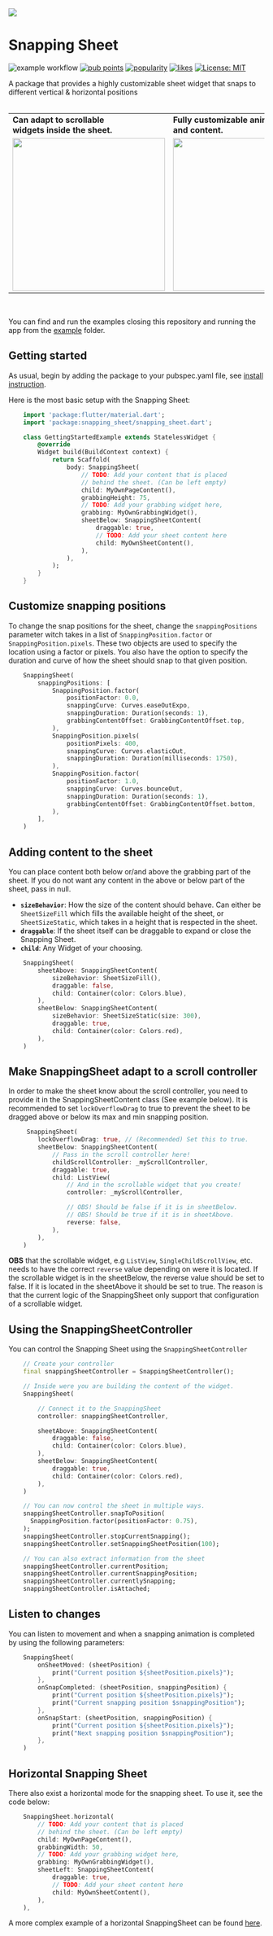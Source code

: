 <img src="https://github.com/AdamJonsson/snapping_sheet/raw/3.0.0/assets/ReadmeBanner.png">

# Snapping Sheet
![example workflow](https://github.com/adamjonsson/snapping_sheet/actions/workflows/dart.yml/badge.svg)
[![pub points](https://badges.bar/snapping_sheet/pub%20points)](https://pub.dev/packages/snapping_sheet/score)
[![popularity](https://badges.bar/snapping_sheet/popularity)](https://pub.dev/packages/snapping_sheet/score)
[![likes](https://badges.bar/snapping_sheet/likes)](https://pub.dev/packages/snapping_sheet/score)
[![License: MIT](https://img.shields.io/badge/License-MIT-yellow.svg)](https://opensource.org/licenses/MIT)

A package that provides a highly customizable sheet widget that snaps to different vertical & horizontal positions
</br></br>
<table >
    <tr>
        <td>
            <b>
                Can adapt to scrollable <br> 
                widgets inside the sheet.
            </b>
        </td>
        <td>
            <b>
                Fully customizable animation </br> 
                and content.
            </b>
        </td>
        <td>
            <b>
                Not limited to the bottom part 
                </br> of the app.
            </b>
        </td>
    <tr>
    <tr>
        <td>
            <img src="https://github.com/AdamJonsson/snapping_sheet/raw/3.0.0/assets/preview.gif" width="300">
        </td>
        <td>
            <img src="https://github.com/AdamJonsson/snapping_sheet/raw/3.0.0/assets/placeholder.gif" width="300">
        </td>
        <td>
            <img src="https://github.com/AdamJonsson/snapping_sheet/raw/3.0.0/assets/preview_reverse.gif" width="300">
        </td>
    </tr>
</table>
</br>

You can find and run the examples closing this repository and running the app from the [example](https://github.com/AdamJonsson/snapping_sheet/tree/main/example) folder.

## Getting started

As usual, begin by adding the package to your pubspec.yaml file, see [install instruction](https://pub.dev/packages/snapping_sheet/install).

Here is the most basic setup with the Snapping Sheet:
```dart
    import 'package:flutter/material.dart';
    import 'package:snapping_sheet/snapping_sheet.dart';

    class GettingStartedExample extends StatelessWidget {
        @override
        Widget build(BuildContext context) {
            return Scaffold(
                body: SnappingSheet(
                    // TODO: Add your content that is placed
                    // behind the sheet. (Can be left empty)
                    child: MyOwnPageContent(), 
                    grabbingHeight: 75,
                    // TODO: Add your grabbing widget here,
                    grabbing: MyOwnGrabbingWidget(),
                    sheetBelow: SnappingSheetContent(
                        draggable: true,
                        // TODO: Add your sheet content here
                        child: MyOwnSheetContent(),
                    ),
                ),
            );
        }
    }
```

## Customize snapping positions

To change the snap positions for the sheet, change the `snappingPositions` parameter 
witch takes in a list of `SnappingPosition.factor` or `SnappingPosition.pixels`. These 
two objects are used to specify the location using a factor or pixels. You also have the option 
to specify the duration and curve of how the sheet should snap to that given position.

```dart
    SnappingSheet(
        snappingPositions: [
            SnappingPosition.factor(
                positionFactor: 0.0,
                snappingCurve: Curves.easeOutExpo,
                snappingDuration: Duration(seconds: 1),
                grabbingContentOffset: GrabbingContentOffset.top,
            ),
            SnappingPosition.pixels(
                positionPixels: 400,
                snappingCurve: Curves.elasticOut,
                snappingDuration: Duration(milliseconds: 1750),
            ),
            SnappingPosition.factor(
                positionFactor: 1.0,
                snappingCurve: Curves.bounceOut,
                snappingDuration: Duration(seconds: 1),
                grabbingContentOffset: GrabbingContentOffset.bottom,
            ),
        ],
    )
```

## Adding content to the sheet
You can place content both below or/and above the grabbing part of the sheet. If you do not want any content in the above or below part of the sheet, pass in null. 
* **`sizeBehavior`**: How the size of the content should behave. Can either be `SheetSizeFill` which fills the available height of the sheet, or `SheetSizeStatic`, which takes in a height that is respected in the sheet.
* **`draggable`**: If the sheet itself can be draggable to expand or close the Snapping Sheet.
* **`child`**: Any Widget of your choosing.
```dart
    SnappingSheet(
        sheetAbove: SnappingSheetContent(
            sizeBehavior: SheetSizeFill(),
            draggable: false,
            child: Container(color: Colors.blue),
        ),
        sheetBelow: SnappingSheetContent(
            sizeBehavior: SheetSizeStatic(size: 300),
            draggable: true,
            child: Container(color: Colors.red),
        ),
    )
```

## Make SnappingSheet adapt to a scroll controller
In order to make the sheet know about the scroll controller, you need to provide it in the SnappingSheetContent class (See example below). It is recommended to set `lockOverflowDrag` to true to prevent the sheet to be dragged above or below its max and min snapping position.
```dart
     SnappingSheet(
        lockOverflowDrag: true, // (Recommended) Set this to true.
        sheetBelow: SnappingSheetContent(
            // Pass in the scroll controller here!
            childScrollController: _myScrollController,
            draggable: true,
            child: ListView(
                // And in the scrollable widget that you create!
                controller: _myScrollController,

                // OBS! Should be false if it is in sheetBelow.
                // OBS! Should be true if it is in sheetAbove.
                reverse: false,
            ),
        ),
    )
```
**OBS** that the scrollable widget, e.g `ListView`, `SingleChildScrollView`, etc. needs to have the correct `reverse` value depending on were it is located. If the scrollable widget is in the sheetBelow, the reverse value should be set to false. If it is located in the sheetAbove it should be set to true. The reason is that the current logic of the SnappingSheet only support that configuration of a scrollable widget.  

## Using the SnappingSheetController
You can control the Snapping Sheet using the `SnappingSheetController`
```dart
    // Create your controller
    final snappingSheetController = SnappingSheetController();

    // Inside were you are building the content of the widget.
    SnappingSheet(

        // Connect it to the SnappingSheet
        controller: snappingSheetController,

        sheetAbove: SnappingSheetContent(
            draggable: false,
            child: Container(color: Colors.blue),
        ),
        sheetBelow: SnappingSheetContent(
            draggable: true,
            child: Container(color: Colors.red),
        ),
    )

    // You can now control the sheet in multiple ways.
    snappingSheetController.snapToPosition(
      SnappingPosition.factor(positionFactor: 0.75),
    );
    snappingSheetController.stopCurrentSnapping();
    snappingSheetController.setSnappingSheetPosition(100);

    // You can also extract information from the sheet
    snappingSheetController.currentPosition;
    snappingSheetController.currentSnappingPosition;
    snappingSheetController.currentlySnapping;
    snappingSheetController.isAttached;
```

## Listen to changes
You can listen to movement and when a snapping animation is completed by using the following parameters:
```dart
    SnappingSheet(
        onSheetMoved: (sheetPosition) {
            print("Current position ${sheetPosition.pixels}");
        },
        onSnapCompleted: (sheetPosition, snappingPosition) {
            print("Current position ${sheetPosition.pixels}");
            print("Current snapping position $snappingPosition");
        },
        onSnapStart: (sheetPosition, snappingPosition) {
            print("Current position ${sheetPosition.pixels}");
            print("Next snapping position $snappingPosition");
        },
    )
```

## Horizontal Snapping Sheet
There also exist a horizontal mode for the snapping sheet. To use it, see the code below:
```dart
    SnappingSheet.horizontal(
        // TODO: Add your content that is placed
        // behind the sheet. (Can be left empty)
        child: MyOwnPageContent(), 
        grabbingWidth: 50,
        // TODO: Add your grabbing widget here,
        grabbing: MyOwnGrabbingWidget(),
        sheetLeft: SnappingSheetContent(
            draggable: true,
            // TODO: Add your sheet content here
            child: MyOwnSheetContent(),
        ),
    ),
```
A more complex example of a horizontal SnappingSheet can be found [here](https://github.com/AdamJonsson/snapping_sheet/blob/main/example/lib/pages/horizontal_example.dart).
